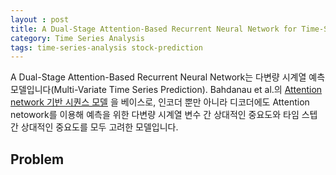 ```yaml
---
layout : post
title: A Dual-Stage Attention-Based Recurrent Neural Network for Time-Series Prediction 논문 리뷰
category: Time Series Analysis
tags: time-series-analysis stock-prediction
---
```


A Dual-Stage Attention-Based Recurrent Neural Network는 다변량 시계열 예측 모델입니다(Multi-Variate Time Series Prediction). Bahdanau et al.의 [Attention network 기반 시퀀스 모델](https://arxiv.org/abs/1409.0473) 을 베이스로, 인코더 뿐만 아니라 디코더에도 Attention netowork를 이용해 예측을 위한 다변량 시계열 변수 간 상대적인 중요도와 타임 스텝 간 상대적인 중요도를 모두 고려한 모델입니다. 

<h2>Problem</h2>

